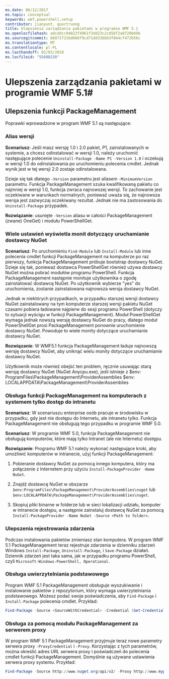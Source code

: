 ```yaml
---
ms.date: 06/12/2017
ms.topic: conceptual
keywords: wmf,powershell,setup
contributor: jianyunt, quoctruong
title: Ulepszenia zarządzania pakietami w programie WMF 5.1
ms.openlocfilehash: adcddcc94022f4961f3dd23c2cd56f2a8720049b
ms.sourcegitcommit: b6871f21bd666f9cd71dd336bb3f844cf472b56c
ms.translationtype: MT
ms.contentlocale: pl-PL
ms.lasthandoff: 02/03/2019
ms.locfileid: "55688238"
---
```

# <a name="improvements-to-package-management-in-wmf-51"></a>Ulepszenia zarządzania pakietami w programie WMF 5.1#

## <a name="improvements-in-packagemanagement"></a>Ulepszenia funkcji PackageManagement ##
Poprawki wprowadzone w program WMF 5.1 są następujące:

### <a name="version-alias"></a>Alias wersji

**Scenariusz**: Jeśli masz wersję 1.0 i 2.0 pakiet, P1, zainstalowanych w systemie, a chcesz odinstalować w wersji 1.0, należy uruchomić następujące polecenie `Uninstall-Package -Name P1 -Version 1.0` i oczekują w wersji 1.0 do odinstalowania po uruchomieniu polecenia cmdlet. Jednak wynik jest w tej wersji 2.0 zostaje odinstalowana.

Dzieje się tak dlatego `-Version` parametru jest aliasem `-MinimumVersion` parametru. Funkcja PackageManagement szuka kwalifikowaną pakietu co najmniej w wersji 1.0, funkcja zwraca najnowszej wersji. To zachowanie jest oczekiwane w warunkach normalnych, ponieważ uważa się, że najnowsza wersja jest zazwyczaj oczekiwany rezultat. Jednak nie ma zastosowania do `Uninstall-Package` przypadek.

**Rozwiązanie**: usunięte `-Version` aliasu w całości PackageManagement (zwane) OneGet) i modułu PowerShellGet.

### <a name="multiple-prompts-for-bootstrapping-the-nuget-provider"></a>Wiele ustawień wyświetla monit dotyczący uruchamianie dostawcy NuGet

**Scenariusz**: Po uruchomieniu `Find-Module` lub `Install-Module` lub inne polecenia cmdlet funkcji PackageManagement na komputerze po raz pierwszy, funkcja PackageManagement próbuje bootstrap dostawcy NuGet. Dzieje się tak, ponieważ dostawca PowerShellGet również używa dostawcy NuGet można pobrać modułów programu PowerShell. Funkcja PackageManagement następnie monituje użytkownika o zgodę zainstalować dostawcę NuGet. Po użytkownik wybierze "yes" do uruchomienia, zostanie zainstalowana najnowsza wersja dostawcy NuGet.

Jednak w niektórych przypadkach, w przypadku starszej wersji dostawcy NuGet zainstalowany na tym komputerze starszej wersji pakietu NuGet czasami pobiera ładowane najpierw do sesji programu PowerShell (dotyczy to sytuacji wyścigu w funkcji PackageManagement). Moduł PowerShellGet wymaga jednak nowszą wersję dostawcy NuGet do pracy, dlatego moduł PowerShellGet prosi PackageManagement ponownie uruchomienie dostawcy NuGet. Powoduje to wiele monity dotyczące uruchamianie dostawcy NuGet.

**Rozwiązanie**: W WMF5.1 funkcja PackageManagement ładuje najnowszą wersję dostawcy NuGet, aby uniknąć wielu monity dotyczące uruchamianie dostawcy NuGet.

Użytkownik może również obejść ten problem, ręcznie usuwając starą wersję dostawcy NuGet (NuGet Anycpu.exe), jeśli istnieje z $env: ProgramFiles\PackageManagement\ProviderAssemblies $env: LOCALAPPDATA\PackageManagement\ProviderAssemblies


### <a name="support-for-packagemanagement-on-computers-with-intranet-access-only"></a>Obsługa funkcji PackageManagement na komputerach z systemem tylko dostęp do intranetu

**Scenariusz**: W scenariuszu enterprise osób pracuje w środowisku w przypadku, gdy jest nie dostępu do Internetu, ale intranetu tylko. Funkcja PackageManagement nie obsługują tego przypadku w programie WMF 5.0.

**Scenariusz**: W programie WMF 5.0, funkcja PackageManagement nie obsługują komputerów, które mają tylko Intranet (ale nie Internetu) dostępu.

**Rozwiązanie**: Programu WMF 5.1 należy wykonać następujące kroki, aby umożliwić komputerów w intranecie, użyj funkcji PackageManagement:

1. Pobieranie dostawcy NuGet za pomocą innego komputera, który ma połączenie z Internetem przy użyciu `Install-PackageProvider -Name NuGet`.

2. Znajdź dostawcę NuGet w obszarze `$env:ProgramFiles\PackageManagement\ProviderAssemblies\nuget` lub `$env:LOCALAPPDATA\PackageManagement\ProviderAssemblies\nuget`.

3. Skopiuj pliki binarne w folderze lub w sieci lokalizacji udziału, komputer w intranecie dostępu, a następnie zainstaluj dostawcę NuGet za pomocą `Install-PackageProvider -Name NuGet -Source <Path to folder>`.


### <a name="event-logging-improvements"></a>Ulepszenia rejestrowania zdarzenia

Podczas instalowania pakietów zmieniasz stan komputera. W program WMF 5.1 PackageManagement teraz rejestruje zdarzenia w dzienniku zdarzeń Windows `Install-Package`, `Uninstall-Package`, i `Save-Package` działań. Dziennik zdarzeń jest taka sama, jak w przypadku programu PowerShell, czyli `Microsoft-Windows-PowerShell, Operational`.

### <a name="support-for-basic-authentication"></a>Obsługa uwierzytelniania podstawowego

Program WMF 5.1 PackageManagement obsługuje wyszukiwanie i instalowanie pakietów z repozytorium, który wymaga uwierzytelniania podstawowego. Możesz podać swoje poświadczenia, aby `Find-Package` i `Install-Package` polecenia cmdlet. Przykład:

``` PowerShell
Find-Package -Source <SourceWithCredential> -Credential (Get-Credential)
```
### <a name="support-for-using-packagemanagement-behind-a-proxy"></a>Obsługa za pomocą modułu PackageManagement za serwerem proxy

W program WMF 5.1 PackageManagement przyjmuje teraz nowe parametry serwera proxy `-ProxyCredential` i `-Proxy`. Korzystając z tych parametrów, można określić adres URL serwera proxy i poświadczeń do polecenia cmdlet funkcji PackageManagement. Domyślnie są używane ustawienia serwera proxy systemu. Przykład:

``` PowerShell
Find-Package -Source http://www.nuget.org/api/v2/ -Proxy http://www.myproxyserver.com -ProxyCredential (Get-Credential)
```
